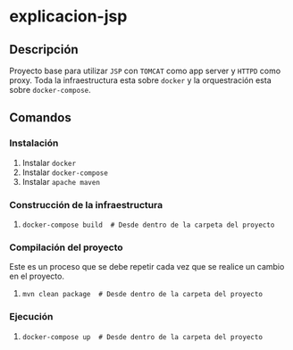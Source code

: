 # explicacion-jsp

## Descripción
Proyecto base para utilizar `JSP` con `TOMCAT` como app server y `HTTPD` como proxy. Toda la infraestructura esta sobre `docker` y la orquestración esta sobre `docker-compose`.

## Comandos
### Instalación
1. Instalar `docker`
2. Instalar `docker-compose`
3. Instalar `apache maven`

### Construcción de la infraestructura
1. `docker-compose build  # Desde dentro de la carpeta del proyecto`

### Compilación del proyecto
Este es un proceso que se debe repetir cada vez que se realice un cambio en el proyecto. 
1. `mvn clean package  # Desde dentro de la carpeta del proyecto`

### Ejecución
1. `docker-compose up  # Desde dentro de la carpeta del proyecto`

